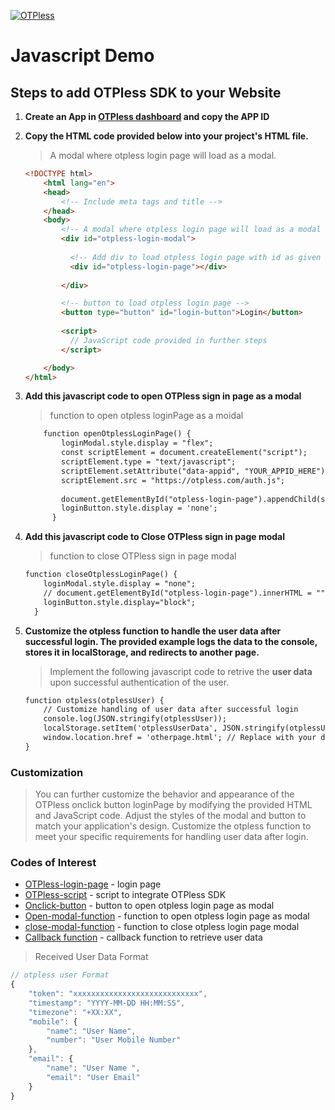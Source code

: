 ﻿[![OTPless](https://d1j61bbz9a40n6.cloudfront.net/website/home/v4/logo/white_logo.svg)](https://otpless.com/platforms/javascript)

# Javascript Demo

## Steps to add OTPless SDK to your Website

1. **Create an App in [OTPless dashboard](https://otpless.com/dashboard/app) and copy the APP ID**
2. **Copy the HTML code provided below into your project's HTML file.**

    > A modal where otpless login page will load as a modal.

    ```html
    <!DOCTYPE html>
        <html lang="en">
        <head>
            <!-- Include meta tags and title -->
        </head>
        <body>
            <!-- A modal where otpless login page will load as a modal -->
            <div id="otpless-login-modal">
        
              <!-- Add div to load otpless login page with id as given below  -->
              <div id="otpless-login-page"></div>
        
            </div>

            <!-- button to load otpless login page -->
            <button type="button" id="login-button">Login</button>
        
            <script>
              // JavaScript code provided in further steps
            </script> 

        </body>
    </html>

    ```

3. **Add this javascript code to open OTPless sign in page as a modal**

   > function to open otpless loginPage as a moidal
    ```html
        function openOtplessLoginPage() {
            loginModal.style.display = "flex";
            const scriptElement = document.createElement("script");
            scriptElement.type = "text/javascript";
            scriptElement.setAttribute("data-appid", "YOUR_APPID_HERE") //Replace with your cid
            scriptElement.src = "https://otpless.com/auth.js";
          
            document.getElementById("otpless-login-page").appendChild(scriptElement);
            loginButton.style.display = 'none';
          }
    ```

4. **Add this javascript code to Close OTPless sign in page modal**

   > function to close OTPless sign in page modal
    ```html
    function closeOtplessLoginPage() {
        loginModal.style.display = "none";
        // document.getElementById("otpless-login-page").innerHTML = "";
        loginButton.style.display="block";
      }
    ```
4. **Customize the otpless function to handle the user data after successful login. The provided example logs the data to the console, stores it in localStorage, and redirects to another page.**

    > Implement the following javascript code to retrive the **user data** upon successful authentication of the user.

    ```html
    function otpless(otplessUser) {
        // Customize handling of user data after successful login
        console.log(JSON.stringify(otplessUser));
        localStorage.setItem('otplessUserData', JSON.stringify(otplessUser));
        window.location.href = 'otherpage.html'; // Replace with your desired redirection
    }
    ```

### Customization

>You can further customize the behavior and appearance of the OTPless onclick button loginPage by modifying the provided HTML and JavaScript code.
>Adjust the styles of the modal and button to match your application's design.
>Customize the otpless function to meet your specific requirements for handling user data after login.
    
### Codes of Interest

- [OTPless-login-page](onclickbutton.html#L14) - login page
- [OTPless-script](onclickbutton.html#L29) - script to integrate OTPless SDK
- [Onclick-button](onclickbutton.html#L19) - button to open otpless login page as modal
- [Open-modal-function](onclickbutton.html#L27) - function to open otpless login page as modal
- [close-modal-function](onclickbutton.html#L39) - function to close otpless login page modal
- [Callback function](onclickbutton.html#L50) - callback function to retrieve user data

> Received User Data Format

```js
// otpless user Format
{
    "token": "xxxxxxxxxxxxxxxxxxxxxxxxxxxx",
    "timestamp": "YYYY-MM-DD HH:MM:SS",
    "timezone": "+XX:XX",
    "mobile": {
        "name": "User Name",
        "number": "User Mobile Number"
    },
    "email": {
        "name": "User Name ",
        "email": "User Email"
    }
}
```
